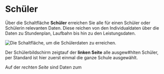 # Schüler

Über die Schaltfläche **Schüler** erreichen Sie alle für einen Schüler oder Schülerin relevanten Daten. Diese reichen von den Individualdaten über die Daten zu Stundenplan, Laufbahn bis hin zu den Leistungsdaten.  

![Die Schaltfläche, um die Schülerdaten zu erreichen.](./graphics/SVWS_schueler_schaltfläche.png "Klicken Sie auf Schüler.")

Der Schülerbildschirm zeigtauf der **linken Seite** alle ausgew#hlten Schüler, per Standard ist hier zuerst einmal die ganze Schule ausgewählt.

Auf der *rechten Seite* sind Daten zum 